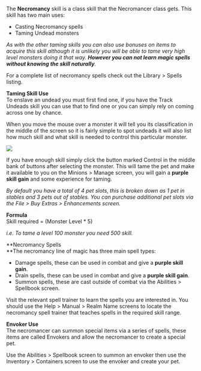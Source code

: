---
---
The **Necromancy** skill is a class skill that the Necromancer class gets. This skill has two main uses:

*   Casting Necromancy spells
*   Taming Undead monsters

_As with the other taming skills you can also use bonuses on items to acquire this skill although it is unlikely you will be able to tame very high level monsters doing it that way. **However you can not learn magic spells without knowing the skill naturally**._

For a complete list of necromancy spells check out the Library > Spells listing.

**Taming Skill Use**  
To enslave an undead you must first find one, if you have the Track Undeads skill you can use that to find one or you can simply rely on coming across one by chance.

When you move the mouse over a monster it will tell you its classification in the middle of the screen so it is fairly simple to spot undeads it will also list how much skill and what skill is needed to control this particular monster.

[![](https://lohcdn.com/images/t_necromancy1.jpg)](https://lohcdn.com/images/necromancy1.jpg)

If you have enough skill simply click the button marked Control in the middle bank of buttons after selecting the monster. This will tame the pet and make it available to you on the Minions > Manage screen, you will gain a **purple skill gain** and some experience for taming.

_By default you have a total of 4 pet slots, this is broken down as 1 pet in stables and 3 pets out of stables. You can purchase additional pet slots via the File > Buy Extras > Enhancements screen._

**Formula**  
Skill required = (Monster Level \* 5)

_i.e. To tame a level 100 monster you need 500 skill._

**Necromancy Spells  
**The necromancy line of magic has three main spell types:

*   Damage spells, these can be used in combat and give a **purple skill gain**.
*   Drain spells, these can be used in combat and give a **purple skill gain**.
*   Summon spells, these are cast outside of combat via the Abilities > Spellbook screen.

Visit the relevant spell trainer to learn the spells you are interested in. You should use the Help > Manual > Realm Name screens to locate the necromancy spell trainer that teaches spells in the required skill range.

**Envoker Use**  
The necromancer can summon special items via a series of spells, these items are called Envokers and allow the necromancer to create a special pet.

Use the Abilities > Spellbook screen to summon an envoker then use the Inventory > Containers screen to use the envoker and create your pet.